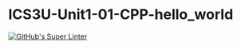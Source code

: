 # ICS3U-Unit1-01-CPP-hello_world
[![GitHub's Super Linter](https://github.com/Mr-Coxall/ICS3U-Unit1-01-CPP-hello_world/workflows/GitHub's%20Super%20Linter/badge.svg)](https://github.com/Mr-Coxall/ICS3U-Unit1-01-CPP-hello_world/actions)
